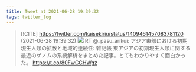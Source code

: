 ```yaml
---
title: Tweet at 2021-06-28 19:39:32
tags: twitter_log
---
```


> [!CITE] https://twitter.com/kaisekiriu/status/1409461457083781120 (2021-06-28 19:39:32)
> ![](https://twitter.com/kaisekiriu/status/1409461457083781120)
> RT @_pasu_arikui: アジア東部における初期現生人類の拡散と地域的連続性: 雑記帳
> 東アジアの初期現生人類に関する最近のゲノムの系統解析をまとめた記事。とてもわかりやすく面白かった。 https://t.co/80FwCCHWgz
